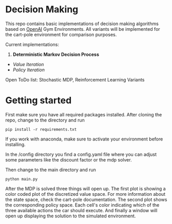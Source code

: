# Decision Making

This repo contains basic implementations of decision making algorithms based on [OpenAI](https://gym.openai.com/envs/#classic_control) Gym Environments. All variants will be implemented for the cart-pole environment for comparison purposes.

Current implementations:

1) **Deterministic Markov Decision Process**
* *Value Iteration*
* *Policy Iteration*

Open ToDo list: Stochastic MDP, Reinforcement Learning Variants

# Getting started

First make sure you have all required packages installed. After cloning the repo, change to the directory and run

`pip install -r requirements.txt`

If you work with anaconda, make sure to activate your environment before installing.

In the /config directory you find a config.yaml file where you can adjust some parameters like the discount factor or the mdp solver.

Then change to the main directory and run

`python main.py`

After the MDP is solved three things will open up. The first plot is showing a color coded plot of the discretized value space. For more information about the state space, check the cart-pole documentation. The second plot shows the corresponding policy space. Each cell's color indicating which of the three available actions the car should execute. And finally a window will open up displaying the solution to the simulated environment. 
